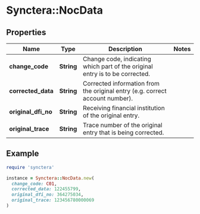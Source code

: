 # Synctera::NocData

## Properties

| Name | Type | Description | Notes |
| ---- | ---- | ----------- | ----- |
| **change_code** | **String** | Change code, indicating which part of the original entry is to be corrected. |  |
| **corrected_data** | **String** | Corrected information from the original entry (e.g. correct account number). |  |
| **original_dfi_no** | **String** | Receiving financial institution of the original entry. |  |
| **original_trace** | **String** | Trace number of the original entry that is being corrected. |  |

## Example

```ruby
require 'synctera'

instance = Synctera::NocData.new(
  change_code: C01,
  corrected_data: 122455799,
  original_dfi_no: 364275034,
  original_trace: 123456780000069
)
```

